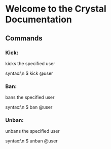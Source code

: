 # Welcome to the Crystal Documentation

## Commands

### Kick:
kicks the specified user

syntax:\n
  $ kick @user

### Ban:
bans the specified user

syntax:\n
  $ ban @user

### Unban:
unbans the specified user

syntax:\n
  $ unban @user
